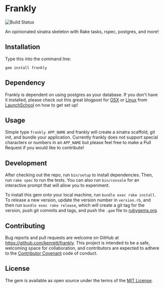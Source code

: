 # Frankly
![Build Status](https://travis-ci.org/kenrett/frankly.svg?branch=master)

An opinionated sinatra skeleton with Rake tasks, rspec, postgres, and more!

## Installation

Type this into the command line:

```
gem install frankly
```

## Dependency

Frankly is dependent on using postgres as your database. If you don't have it installed, please check out this great blogpost for [OSX](https://launchschool.com/blog/how-to-install-postgresql-on-a-mac) or [Linux](https://launchschool.com/blog/how-to-install-postgres-for-linux) from [LaunchSchool](https://launchschool.com/) on how to get set up!

## Usage

Simple type `frankly APP_NAME` and frankly will create a sinatra scaffold, git init, and bundle your application. Currently frankly does not support special characters or numbers in an `APP_NAME` but please feel free to make a Pull Request if you would like to contribute!

## Development

After checking out the repo, run `bin/setup` to install dependencies. Then, run `rake spec` to run the tests. You can also run `bin/console` for an interactive prompt that will allow you to experiment.

To install this gem onto your local machine, run `bundle exec rake install`. To release a new version, update the version number in `version.rb`, and then run `bundle exec rake release`, which will create a git tag for the version, push git commits and tags, and push the `.gem` file to [rubygems.org](https://rubygems.org).

## Contributing

Bug reports and pull requests are welcome on GitHub at https://github.com/kenrett/frankly. This project is intended to be a safe, welcoming space for collaboration, and contributors are expected to adhere to the [Contributor Covenant](http://contributor-covenant.org) code of conduct.


## License

The gem is available as open source under the terms of the [MIT License](http://opensource.org/licenses/MIT).
